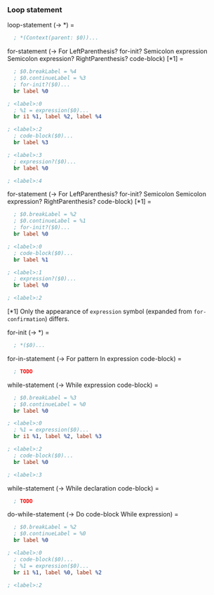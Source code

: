 ### Loop statement

loop-statement (-> *) =
```llvm
  ; *(Context(parent: $0))...
```

for-statement (-> For LeftParenthesis? for-init? Semicolon expression Semicolon expression? RightParenthesis? code-block) [*1]  =
```llvm
  ; $0.breakLabel = %4
  ; $0.continueLabel = %3
  ; for-init?($0)...
  br label %0

; <label>:0
  ; %1 = expression($0)...
  br i1 %1, label %2, label %4

; <label>:2
  ; code-block($0)...
  br label %3

; <label>:3
  ; expression?($0)...
  br label %0

; <label>:4
```

for-statement (-> For LeftParenthesis? for-init? Semicolon Semicolon expression? RightParenthesis? code-block) [*1] =
```llvm
  ; $0.breakLabel = %2
  ; $0.continueLabel = %1
  ; for-init?($0)...
  br label %0

; <label>:0
  ; code-block($0)...
  br label %1

; <label>:1
  ; expression?($0)...
  br label %0

; <label>:2
```

[*1] Only the appearance of `expression` symbol (expanded from `for-confirmation`) differs.

for-init (-> *) =
```llvm
  ; *($0)...
```

for-in-statement (-> For pattern In expression code-block) =
```llvm
  ; TODO
```

while-statement (-> While expression code-block) =
```llvm
  ; $0.breakLabel = %3
  ; $0.continueLabel = %0
  br label %0

; <label>:0
  ; %1 = expression($0)...
  br i1 %1, label %2, label %3

; <label>:2
  ; code-block($0)...
  br label %0

; <label>:3
```

while-statement (-> While declaration code-block) =
```llvm
  ; TODO
```

do-while-statement (-> Do code-block While expression) =
```llvm
  ; $0.breakLabel = %2
  ; $0.continueLabel = %0
  br label %0

; <label>:0
  ; code-block($0)...
  ; %1 = expression($0)...
  br i1 %1, label %0, label %2

; <label>:2
```
